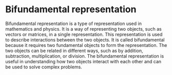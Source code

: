 # Bifundamental representation

Bifundamental representation is a type of representation used in mathematics and physics. It is a way of representing two objects, such as vectors or matrices, in a single representation. This representation is used to describe interactions between the two objects. It is called bifundamental because it requires two fundamental objects to form the representation. The two objects can be related in different ways, such as by addition, subtraction, multiplication, or division. The bifundamental representation is useful in understanding how two objects interact with each other and can be used to solve complex problems.
